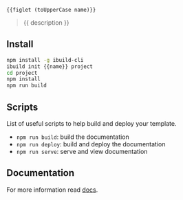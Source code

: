 ```
{{figlet (toUpperCase name)}}
```
> {{ description }}


## Install

``` bash
npm install -g ibuild-cli
ibuild init {{name}} project
cd project
npm install
npm run build
```


## Scripts

List of useful scripts to help build and deploy your template.

- `npm run build`: build the documentation
- `npm run deploy`: build and deploy the documentation
- `npm run serve`: serve and view documentation


## Documentation

For more information read [docs](http://ibuildio-templates.github.io/{{name}}).
